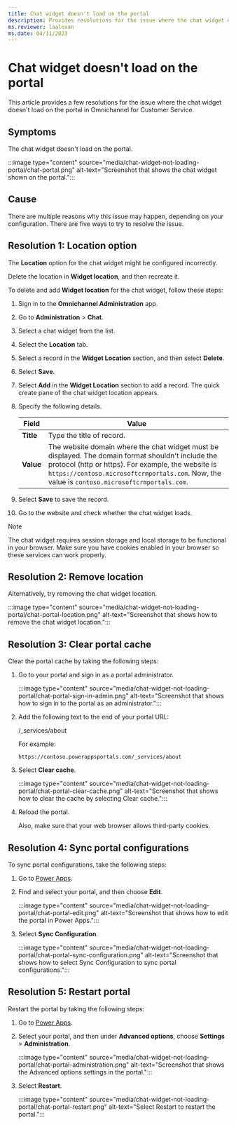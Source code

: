 ```yaml
---
title: Chat widget doesn't load on the portal
description: Provides resolutions for the issue where the chat widget doesn't load on the portal in Dynamics 365 Omnichannel for Customer Service.
ms.reviewer: laalexan
ms.date: 04/11/2023
---
```

# Chat widget doesn't load on the portal

This article provides a few resolutions for the issue where the chat widget doesn't load on the portal in Omnichannel for Customer Service.

## Symptoms

The chat widget doesn't load on the portal.

:::image type="content" source="media/chat-widget-not-loading-portal/chat-portal.png" alt-text="Screenshot that shows the chat widget shown on the portal.":::

## Cause

There are multiple reasons why this issue may happen, depending on your configuration. There are five ways to try to resolve the issue.

## Resolution 1: Location option

The **Location** option for the chat widget might be configured incorrectly.

Delete the location in **Widget location**, and then recreate it.

To delete and add **Widget location** for the chat widget, follow these steps:

1. Sign in to the **Omnichannel Administration** app.
2. Go to **Administration** > **Chat**.
3. Select a chat widget from the list.
4. Select the **Location** tab.
5. Select a record in the **Widget Location** section, and then select **Delete**.
6. Select **Save**.
7. Select **Add** in the **Widget Location** section to add a record. The quick create pane of the chat widget location appears.
8. Specify the following details.

   | Field | Value |
   |---------------------------|-----------------------------------------|
   | **Title** | Type the title of record.|
   | **Value** | The website domain where the chat widget must be displayed. The domain format shouldn't include the protocol (http or https). For example, the website is `https://contoso.microsoftcrmportals.com`. Now, the value is `contoso.microsoftcrmportals.com`.|

9. Select **Save** to save the record.
10. Go to the website and check whether the chat widget loads.

> [!NOTE]
> The chat widget requires session storage and local storage to be functional in your browser. Make sure you have cookies enabled in your browser so these services can work properly.

## Resolution 2: Remove location

Alternatively, try removing the chat widget location.

:::image type="content" source="media/chat-widget-not-loading-portal/chat-portal-location.png" alt-text="Screenshot that shows how to remove the chat widget location.":::

## Resolution 3: Clear portal cache

Clear the portal cache by taking the following steps:

1. Go to your portal and sign in as a portal administrator.

   :::image type="content" source="media/chat-widget-not-loading-portal/chat-portal-sign-in-admin.png" alt-text="Screenshot that shows how to sign in to the portal as an administrator.":::

2. Add the following text to the end of your portal URL:

      /_services/about

    For example:

      `https://contoso.powerappsportals.com/_services/about`

3. Select **Clear cache**.

    :::image type="content" source="media/chat-widget-not-loading-portal/chat-portal-clear-cache.png" alt-text="Screenshot that shows how to clear the cache by selecting Clear cache.":::

4. Reload the portal.

   Also, make sure that your web browser allows third-party cookies.

## Resolution 4: Sync portal configurations

To sync portal configurations, take the following steps:

1. Go to [Power Apps](https://make.powerapps.com).
2. Find and select your portal, and then choose **Edit**.

    :::image type="content" source="media/chat-widget-not-loading-portal/chat-portal-edit.png" alt-text="Screenshot that shows how to edit the portal in Power Apps.":::

3. Select **Sync Configuration**.

    :::image type="content" source="media/chat-widget-not-loading-portal/chat-portal-sync-configuration.png" alt-text="Screenshot that shows how to select Sync Configuration to sync portal configurations.":::

## Resolution 5: Restart portal

Restart the portal by taking the following steps:

1. Go to [Power Apps](https://make.powerapps.com).
2. Select your portal, and then under **Advanced options**, choose **Settings** > **Administration**.

    :::image type="content" source="media/chat-widget-not-loading-portal/chat-portal-administration.png" alt-text="Screenshot that shows the Advanced options settings in the portal.":::

3. Select **Restart**.

    :::image type="content" source="media/chat-widget-not-loading-portal/chat-portal-restart.png" alt-text="Select Restart to restart the portal.":::
